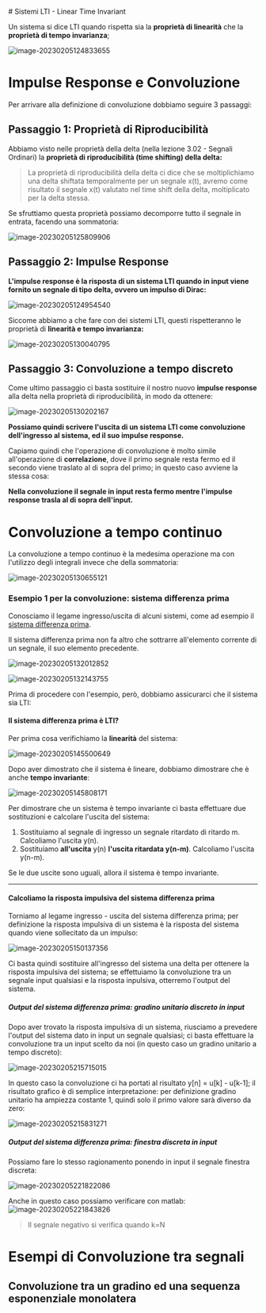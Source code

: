 # Sistemi LTI - Linear Time Invariant

Un sistema si dice LTI quando rispetta sia la **proprietà di linearità**  che la **proprietà di tempo invarianza**;

![image-20230205124833655](./assets/image-20230205124833655.png)

# Impulse Response e Convoluzione

Per arrivare alla definizione di convoluzione dobbiamo seguire 3 passaggi:

## Passaggio 1: Proprietà di Riproducibilità

Abbiamo visto nelle proprietà della delta (nella lezione 3.02 - Segnali Ordinari) la **proprietà di riproducibilità (time shifting) della delta:**

> La proprietà di riproducibilità della delta ci dice che se moltiplichiamo una delta shiftata temporalmente per un segnale x(t), avremo come risultato il segnale x(t) valutato nel time shift della delta, moltiplicato per la delta stessa.

Se sfruttiamo questa proprietà possiamo decomporre tutto il segnale in entrata, facendo una sommatoria:

![image-20230205125809906](./assets/image-20230205125809906.png)

## Passaggio 2: Impulse Response

**L'impulse response è la risposta di un sistema LTI quando in input viene fornito un segnale di tipo delta, ovvero un impulso di Dirac:**

![image-20230205124954540](./assets/image-20230205124954540.png)

Siccome abbiamo a che fare con dei sistemi LTI, questi rispetteranno le proprietà di **linearità e tempo invarianza:**

![image-20230205130040795](./assets/image-20230205130040795.png)

## Passaggio 3: Convoluzione a tempo discreto

Come ultimo passaggio ci basta sostituire il nostro nuovo **impulse response** alla delta nella proprietà di riproducibilità, in modo da ottenere:

![image-20230205130202167](./assets/image-20230205130202167.png)

**Possiamo quindi scrivere l'uscita di un sistema LTI come convoluzione dell'ingresso al sistema, ed il suo impulse response.**

Capiamo quindi che l'operazione di convoluzione è molto simile all'operazione di **correlazione**, dove il primo segnale resta fermo ed il secondo viene traslato al di sopra del primo; in questo caso avviene la stessa cosa:

**Nella convoluzione il segnale in input resta fermo mentre l'impulse response trasla al di sopra dell'input.**

# Convoluzione a tempo continuo

La convoluzione a tempo continuo è la medesima operazione ma con l'utilizzo degli integrali invece che della sommatoria:

![image-20230205130655121](./assets/image-20230205130655121.png)

### Esempio 1 per la convoluzione: sistema differenza prima

Conosciamo il legame ingresso/uscita di alcuni sistemi, come ad esempio il <u>sistema differenza prima</u>.

Il sistema differenza prima non fa altro che sottrarre all'elemento corrente di un segnale, il suo elemento precedente.

![image-20230205132012852](./assets/image-20230205132012852.png)

![image-20230205132143755](./assets/image-20230205132143755.png)

Prima di procedere con l'esempio, però, dobbiamo assicurarci che il sistema sia LTI:

#### Il sistema differenza prima è LTI?

Per prima cosa verifichiamo la **linearità** del sistema:

![image-20230205145500649](./assets/image-20230205145500649.png)

Dopo aver dimostrato che il sistema è lineare, dobbiamo dimostrare che è anche **tempo invariante**:

![image-20230205145808171](./assets/image-20230205145808171.png)

Per dimostrare che un sistema è tempo invariante ci basta effettuare due sostituzioni e calcolare l'uscita del sistema:

1. Sostituiamo al segnale di ingresso un segnale ritardato di ritardo m.
   Calcoliamo l'uscita y(n).
2. Sostituiamo **all'uscita** y(n) **l'uscita ritardata y(n-m)**.
   Calcoliamo l'uscita y(n-m).

Se le due uscite sono uguali, allora il sistema è tempo invariante.

---

#### Calcoliamo la risposta impulsiva del sistema differenza prima

Torniamo al legame ingresso - uscita del sistema differenza prima; per definizione la risposta impulsiva di un sistema è la risposta del sistema quando viene sollecitato da un impulso:

![image-20230205150137356](./assets/image-20230205150137356.png)





Ci basta quindi sostituire all'ingresso del sistema una delta per ottenere la risposta impulsiva del sistema; se effettuiamo la convoluzione tra un segnale input qualsiasi e la risposta inpulsiva, otterremo l'output del sistema.

##### Output del sistema differenza prima: gradino unitario discreto in input

Dopo aver trovato la risposta impulsiva di un sistema, riusciamo a prevedere l'output del sistema dato in input un segnale qualsiasi; ci basta effettuare la convoluzione tra un input scelto da noi (in questo caso un gradino unitario a tempo discreto):

![image-20230205215715015](./assets/image-20230205215715015.png)

In questo caso la convoluzione ci ha portati al risultato y[n] = u[k] - u[k-1]; il risultato grafico è di semplice interpretazione: per definizione gradino unitario ha ampiezza costante 1, quindi solo il primo valore sarà diverso da zero:

![image-20230205215831271](./assets/image-20230205215831271.png)

##### Output del sistema differenza prima: finestra discreta in input

Possiamo fare lo stesso ragionamento ponendo in input il segnale finestra discreta:

![image-20230205221822086](./assets/image-20230205221822086.png)

Anche in questo caso possiamo verificare con matlab:![image-20230205221843826](./assets/image-20230205221843826.png)

> Il segnale negativo si verifica quando k=N

# Esempi di Convoluzione tra segnali

## Convoluzione tra un gradino ed una sequenza esponenziale monolatera

